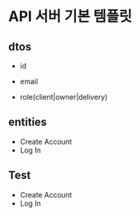 # API 서버 기본 템플릿

## dtos

- id

- email
- role(client|owner|delivery)

## entities

- Create Account
- Log In

## Test

- Create Account
- Log In